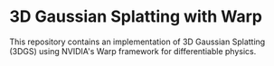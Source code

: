 # 3D Gaussian Splatting with Warp

This repository contains an implementation of 3D Gaussian Splatting (3DGS) using NVIDIA's Warp framework for differentiable physics.
